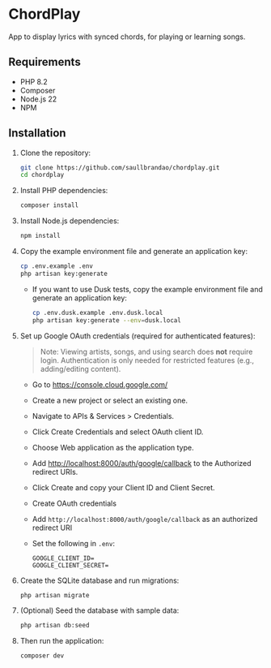 # ChordPlay

App to display lyrics with synced chords, for playing or learning songs.

## Requirements

- PHP 8.2
- Composer
- Node.js 22
- NPM

## Installation

1. Clone the repository:

    ```sh
    git clone https://github.com/saullbrandao/chordplay.git
    cd chordplay
    ```

2. Install PHP dependencies:

    ```sh
    composer install
    ```

3. Install Node.js dependencies:

    ```sh
    npm install
    ```

4. Copy the example environment file and generate an application key:

    ```sh
    cp .env.example .env
    php artisan key:generate
    ```

    - If you want to use Dusk tests, copy the example environment file and generate an application key:

        ```sh
        cp .env.dusk.example .env.dusk.local
        php artisan key:generate --env=dusk.local
        ```

5. Set up Google OAuth credentials (required for authenticated features):

    > Note: Viewing artists, songs, and using search does **not** require login. Authentication is only needed for restricted features (e.g., adding/editing content).

    - Go to <https://console.cloud.google.com/>
    - Create a new project or select an existing one.

    - Navigate to APIs & Services > Credentials.
    - Click Create Credentials and select OAuth client ID.

    - Choose Web application as the application type.

    - Add <http://localhost:8000/auth/google/callback> to the Authorized redirect URIs.

    - Click Create and copy your Client ID and Client Secret.

    - Create OAuth credentials

    - Add `http://localhost:8000/auth/google/callback` as an authorized redirect URI

    - Set the following in `.env`:

        ```env
        GOOGLE_CLIENT_ID=
        GOOGLE_CLIENT_SECRET=
        ```

6. Create the SQLite database and run migrations:

    ```sh
    php artisan migrate
    ```

7. (Optional) Seed the database with sample data:

    ```sh
    php artisan db:seed
    ```

8. Then run the application:

    ```sh
    composer dev
    ```
